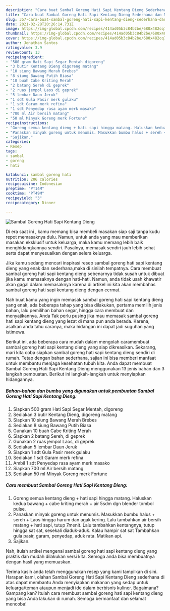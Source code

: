 ```yaml
---
description: "Cara buat Sambal Goreng Hati Sapi Kentang Dieng Sederhana dan Mudah Dibuat"
title: "Cara buat Sambal Goreng Hati Sapi Kentang Dieng Sederhana dan Mudah Dibuat"
slug: 357-cara-buat-sambal-goreng-hati-sapi-kentang-dieng-sederhana-dan-mudah-dibuat
date: 2021-02-28T20:26:14.731Z
image: https://img-global.cpcdn.com/recipes/414ad05b3c84b2be/680x482cq70/sambal-goreng-hati-sapi-kentang-dieng-foto-resep-utama.jpg
thumbnail: https://img-global.cpcdn.com/recipes/414ad05b3c84b2be/680x482cq70/sambal-goreng-hati-sapi-kentang-dieng-foto-resep-utama.jpg
cover: https://img-global.cpcdn.com/recipes/414ad05b3c84b2be/680x482cq70/sambal-goreng-hati-sapi-kentang-dieng-foto-resep-utama.jpg
author: Jonathan Santos
ratingvalue: 3.9
reviewcount: 13
recipeingredient:
- "500 gram Hati Sapi Segar Mentah digoreng"
- "3 butir Kentang Dieng digoreng matang"
- "10 siung Bawang Merah Brebes"
- "8 siung Bawang Putih Biasa"
- "10 buah Cabe Kriting Merah"
- "2 batang Sereh di geprek"
- "2 ruas jempol Laos di geprek"
- "5 lembar Daun Jeruk"
- "1 sdt Gula Pasir merk gulaku"
- "1 sdt Garam merk refina"
- "1 sdt Penyedap rasa ayam merk masako"
- "700 ml Air bersih matang"
- "50 ml Minyak Goreng merk Fortune"
recipeinstructions:
- "Goreng semua kentang dieng + hati sapi hingga matang. Haluskan kedua bawang + cabe kriting merah + air 5sdm dgn blender tombol pulse."
- "Panaskan minyak goreng untuk menumis. Masukkan bumbu halus + sereh + Laos hingga harum dan agak kering. Lalu tambahkan air bersih matang + hati sapi, tutup 7menit. Lalu tambahkan kentangnya, tutup hingga sat sat, sesekali diaduk-aduk. Kalau hampir sat sat Tambahkan gula pasir, garam, penyedap, aduk rata. Matikan api."
- "Sajikan."
categories:
- Resep
tags:
- sambal
- goreng
- hati

katakunci: sambal goreng hati 
nutrition: 206 calories
recipecuisine: Indonesian
preptime: "PT14M"
cooktime: "PT49M"
recipeyield: "3"
recipecategory: Dinner

---
```



![Sambal Goreng Hati Sapi Kentang Dieng](https://img-global.cpcdn.com/recipes/414ad05b3c84b2be/680x482cq70/sambal-goreng-hati-sapi-kentang-dieng-foto-resep-utama.jpg)

Di era  saat ini , kamu memang bisa membeli masakan siap saji tanpa kudu repot memasaknya dulu. Namun, untuk anda yang mau memberikan masakan eksklusif untuk keluarga, maka kamu memang lebih baik menghidangkannya sendiri. Pasalnya, memasak sendiri jauh lebih sehat serta dapat menyesuaikan dengan selera keluarga.

Jika kamu sedang mencari inspirasi resep sambal goreng hati sapi kentang dieng yang enak dan sederhana,maka di sinilah tempatnya. Cara membuat sambal goreng hati sapi kentang dieng  sebenarnya tidak susah untuk dibuat jika kamu memasaknya dengan hati-hati. Namun, anda tidak usah khawatir akan gagal dalam memasaknya 
karena di artikel ini kita akan membahas sambal goreng hati sapi kentang dieng dengan cermat.  



Nah buat kamu yang ingin memasak sambal goreng hati sapi kentang dieng yang enak, ada beberapa tahap yang bisa dilakukan, pertama memilih jenis bahan, lalu pemilihan bahan segar, hingga cara membuat dan menyajikannya. Anda Tak perlu pusing jika mau memasak sambal goreng hati sapi kentang dieng yang lezat di mana pun anda berada. Karena, asalkan anda  tahu caranya, maka hidangan ini dapat jadi suguhan yang istimewa.

Berikut ini, ada beberapa cara mudah dalam mengolah caramembuat sambal goreng hati sapi kentang dieng yang siap dikreasikan. Sekarang, mari kita coba siapkan sambal goreng hati sapi kentang dieng sendiri di rumah. Tetap dengan bahan sederhana, sajian ini bisa memberi manfaat untuk membantu menjaga kesehatan tubuh kita. Anda dapat membuat Sambal Goreng Hati Sapi Kentang Dieng menggunakan 13 jenis bahan dan 3 langkah pembuatan. Berikut ini langkah-langkah untuk menyiapkan hidangannya.

<!--inarticleads1-->

##### Bahan-bahan dan bumbu yang digunakan untuk pembuatan Sambal Goreng Hati Sapi Kentang Dieng:

1. Siapkan 500 gram Hati Sapi Segar Mentah, digoreng
1. Sediakan 3 butir Kentang Dieng, digoreng matang
1. Siapkan 10 siung Bawang Merah Brebes
1. Sediakan 8 siung Bawang Putih Biasa
1. Gunakan 10 buah Cabe Kriting Merah
1. Siapkan 2 batang Sereh, di geprek
1. Gunakan 2 ruas jempol Laos, di geprek
1. Sediakan 5 lembar Daun Jeruk
1. Siapkan 1 sdt Gula Pasir merk gulaku
1. Sediakan 1 sdt Garam merk refina
1. Ambil 1 sdt Penyedap rasa ayam merk masako
1. Siapkan 700 ml Air bersih matang
1. Sediakan 50 ml Minyak Goreng merk Fortune




<!--inarticleads2-->

##### Cara membuat Sambal Goreng Hati Sapi Kentang Dieng:

1. Goreng semua kentang dieng + hati sapi hingga matang. Haluskan kedua bawang + cabe kriting merah + air 5sdm dgn blender tombol pulse.
1. Panaskan minyak goreng untuk menumis. Masukkan bumbu halus + sereh + Laos hingga harum dan agak kering. Lalu tambahkan air bersih matang + hati sapi, tutup 7menit. Lalu tambahkan kentangnya, tutup hingga sat sat, sesekali diaduk-aduk. Kalau hampir sat sat Tambahkan gula pasir, garam, penyedap, aduk rata. Matikan api.
1. Sajikan.




Nah, itulah artikel mengenai  sambal goreng hati sapi kentang dieng  yang praktis dan mudah dilakukan versi kita. Semoga anda bisa membuatnya dengan hasil yang memuaskan. 

Terima kasih anda telah menggunakan resep yang kami tampilkan di sini. Harapan kami, olahan  Sambal Goreng Hati Sapi Kentang Dieng sederhana di atas dapat membantu Anda menyiapkan makanan yang sedap untuk keluarga/teman ataupun menjadi ide dalam berbisnis kuliner. Bagaimana? Gampang kan? Itulah cara membuat sambal goreng hati sapi kentang dieng yang bisa Anda lakukan di rumah. Semoga bermanfaat dan selamat mencoba!

